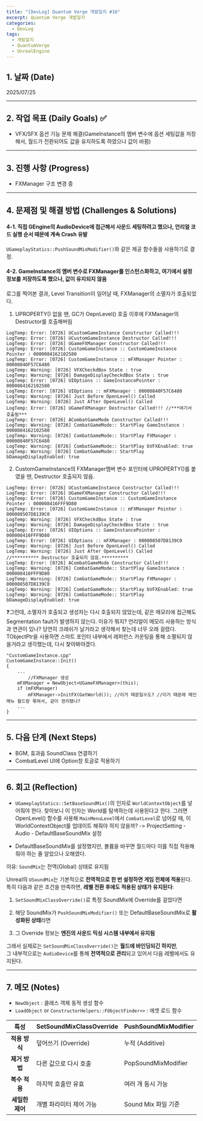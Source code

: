 ```yaml
---
title: "[DevLog] Quantum Verge 개발일지 #16"
excerpt: Quantum Verge 개발일지
categories:
  - DevLog
tags:
  - 개발일지
  - QuantumVerge
  - UnrealEngine
---
```

## 1. 날짜 (Date)

2025/07/25

---

## 2. 작업 목표 (Daily Goals) ✅

- VFX/SFX 옵션 기능 문제 해결(GameInstance의 멤버 변수에 옵션 세팅값을 저장해서, 월드가 전환되어도 값을 유지하도록 하였으나 값이 바뀜)


---

## 3. 진행 사항 (Progress)

- FXManager 구조 변경 중

---

## 4. 문제점 및 해결 방법 (Challenges & Solutions)

#### 4-1. 직접 GEngine의 AudioDevice에 접근해서 사운드 세팅하려고 했으나, 언리얼 코드 실행 순서 때문에 계속 Crash 유발

`UGameplayStatics::PushSoundMixModifier()`와 같은 제공 함수들을 사용하기로 결정.


#### 4-2. GameInstance의 멤버 변수로 FXManager를 인스턴스화하고, 여기에서 설정 정보를 저장하도록 했으나, 값이 유지되지 않음

로그를 찍어본 결과, Level Transition이 일어날 때, FXManager의 소멸자가 호출되었다.

1. UPROPERTY() 없을 땐, GC가 OepnLevel() 호출 이후에 FXManager의 Destructor를 호출해버림
```
LogTemp: Error: [0726] UCustomGameInstance Constructor Called!!!
LogTemp: Error: [0726] UCustomGameInstance Destructor Called!!!
LogTemp: Error: [0726] UGameFXManager Constructor Called!!!
LogTemp: Error: [0726] CustomGameInstance :: CustomGameInstance Pointer : 0000084162102580
LogTemp: Error: [0726] CustomGameInstance :: mFXManager Pointer : 00000840F57C6480
LogTemp: Warning: [0726] VFXCheckdBox State : true
LogTemp: Warning: [0726] DamageDisplayCheckdBox State : true
LogTemp: Error: [0726] UIOptions :: GameInstancePointer : 0000084162102580
LogTemp: Error: [0726] UIOptions :: mFXManager : 00000840F57C6480
LogTemp: Warning: [0726] Just Before OpenLevel() Called
LogTemp: Warning: [0726] Just After OpenLevel() Called
LogTemp: Error: [0726] UGameFXManager Destructor Called!!! //***여기서 호출됨***
LogTemp: Error: [0726] ACombatGameMode Constructor Called!!!
LogTemp: Warning: [0726] CombatGameMode:: StartPlay GameInstance : 0000084162102580
LogTemp: Warning: [0726] CombatGameMode:: StartPlay FXManager : 00000840F57C6480
LogTemp: Warning: [0726] CombatGameMode:: StartPlay bVFXEnabled: true
LogTemp: Warning: [0726] CombatGameMode:: StartPlay bDamageDisplayEnabled: true
```

2. CustomGameInstance의 FXManager멤버 변수 포인터에 UPROPERTY()를 붙였을 땐, Destructor 호출되지 않음.
```
LogTemp: Error: [0726] UCustomGameInstance Constructor Called!!!
LogTemp: Error: [0726] UGameFXManager Constructor Called!!!
LogTemp: Error: [0726] CustomGameInstance :: CustomGameInstance Pointer : 000008416FFF9D80
LogTemp: Error: [0726] CustomGameInstance :: mFXManager Pointer : 000008507D8139C0
LogTemp: Warning: [0726] VFXCheckdBox State : true
LogTemp: Warning: [0726] DamageDisplayCheckdBox State : true
LogTemp: Error: [0726] UIOptions :: GameInstancePointer : 000008416FFF9D80
LogTemp: Error: [0726] UIOptions :: mFXManager : 000008507D8139C0
LogTemp: Warning: [0726] Just Before OpenLevel() Called
LogTemp: Warning: [0726] Just After OpenLevel() Called
//********** Destructor 호출되지 않음.**********
LogTemp: Error: [0726] ACombatGameMode Constructor Called!!!
LogTemp: Warning: [0726] CombatGameMode:: StartPlay GameInstance : 000008416FFF9D80
LogTemp: Warning: [0726] CombatGameMode:: StartPlay FXManager : 000008507D8139C0
LogTemp: Warning: [0726] CombatGameMode:: StartPlay bVFXEnabled: true
LogTemp: Warning: [0726] CombatGameMode:: StartPlay bDamageDisplayEnabled: true
```

❓그런데, 소멸자가 호출되고 생성자는 다시 호출되지 않았는데, 같은 메모리에 접근해도 Segmentation fault가 발생하지 않는다. 이유가 뭐지? 언리얼이 메모리 사용하는 방식과 연관이 있나? 당연히 크래쉬가 날거라고 생각해서 찾는데 너무 오래 걸렸다. TObjectPtr을 사용하면 스마트 포인터 내부에서 레퍼런스 카운팅을 통해 소멸되지 않을거라고 생각했는데, 다시 찾아봐야겠다.

```
"CustomGameInstance.cpp"
CustomGameInstance::Init()
{
	...
		//FXManager 생성
	mFXManager = NewObject<UGameFXManager>(this);
	if (mFXManager)
		mFXManager->InitFX(GetWorld()); //이거 때문일수도? //이거 때문에 메인메뉴 월드랑 묶여서, 같이 정리됐나?
	...
}

```



---

## 5. 다음 단계 (Next Steps)

- BGM, 효과음 SoundClass 연결하기
- CombatLevel UI에 Option창 토글로 적용하기

---


## 6. 회고 (Reflection)

- `UGameplayStatics::SetBaseSoundMix()`의 인자로 `WorldContextObject`를 넣어줘야 한다. 찾아보니 이 인자는 World를 탐색하는데 사용된다고 한다. 그러면 OpenLevel() 함수를 사용해 `MainMenuLevel`에서 `CombatLevel`로 넘어갈 때, 이 WorldContextObject를 업데이트 해줘야 하지 않을까? -> ProjectSetting - Audio - DefaultBaseSoundMix 설정


- DefaultBaseSoundMix를 설정했지만, 볼륨을 바꾸면 월드마다 이를 직접 적용해줘야 하는 줄 알았으나 오해였다.

이유: `SoundMix`는 전역(Global) 상태로 유지됨

Unreal의 `USoundMix`는 기본적으로 **전역적으로 한 번 설정하면 게임 전체에 적용**된다.  
특히 다음과 같은 조건을 만족하면, **레벨 전환 후에도 적용된 상태가 유지된다**:

1. `SetSoundMixClassOverride()`로 특정 SoundMix에 Override를 걸었다면
    
2. 해당 SoundMix가 `PushSoundMixModifier()` 또는 DefaultBaseSoundMix로 **활성화된 상태**라면
    
3. 그 Override 정보는 **엔진의 사운드 믹싱 시스템 내부에서 유지됨**
    

그래서 실제로는 `SetSoundMixClassOverride()`는 **월드에 바인딩되긴 하지만**,  
그 내부적으로는 `AudioDevice`를 통해 **전역적으로 관리**되고 있어서 다음 레벨에서도 유지된다.


---

## 7. 메모 (Notes)

- `NewObject` : 클래스 객체 동적 생성 함수
- `LoadObject` or `ConstructorHelpers::FObjectFinder<>` : 에셋 로드 함수

|     특성     | SetSoundMixClassOverride | PushSoundMixModifier |
| :--------: | ------------------------ | -------------------- |
| **적용 방식**  | 덮어쓰기 (Override)          | 누적 (Additive)        |
| **제거 방법**  | 다른 값으로 다시 호출             | PopSoundMixModifier  |
| **복수 적용**  | 마지막 호출만 유효               | 여러 개 동시 가능           |
| **세밀한 제어** | 개별 파라미터 제어 가능            | Sound Mix 파일 기준      |
